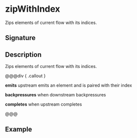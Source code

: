 # zipWithIndex

Zips elements of current flow with its indices.

## Signature

## Description

Zips elements of current flow with its indices.


@@@div { .callout }

**emits** upstream emits an element and is paired with their index

**backpressures** when downstream backpressures

**completes** when upstream completes

@@@

## Example

